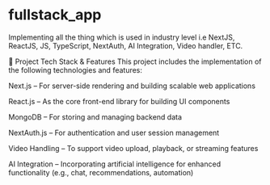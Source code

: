 # fullstack_app
Implementing all the thing which is used in industry level i.e NextJS, ReactJS, JS, TypeScript, NextAuth, AI Integration, Video handler, ETC.


🚀 Project Tech Stack & Features
This project includes the implementation of the following technologies and features:

Next.js – For server-side rendering and building scalable web applications

React.js – As the core front-end library for building UI components

MongoDB – For storing and managing backend data

NextAuth.js – For authentication and user session management

Video Handling – To support video upload, playback, or streaming features

AI Integration – Incorporating artificial intelligence for enhanced functionality (e.g., chat, recommendations, automation)

